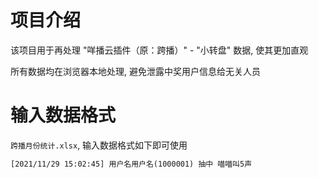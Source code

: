 # 项目介绍

该项目用于再处理 "咩播云插件（原：跨播）" - "小转盘" 数据, 使其更加直观

所有数据均在浏览器本地处理, 避免泄露中奖用户信息给无关人员

# 输入数据格式

`跨播月份统计.xlsx`, 输入数据格式如下即可使用

```txt
[2021/11/29 15:02:45] 用户名用户名(1000001) 抽中 喵喵叫5声
```
